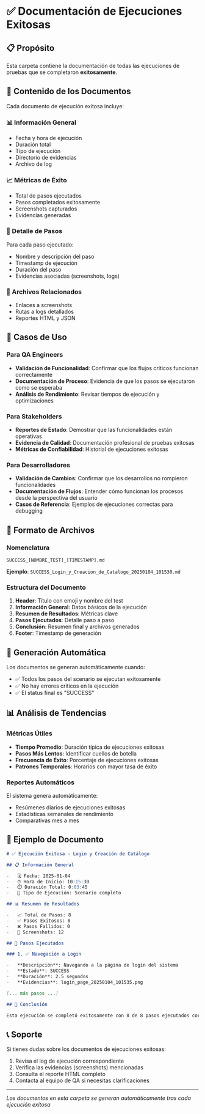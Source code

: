 # ✅ Documentación de Ejecuciones Exitosas

## 📋 Propósito

Esta carpeta contiene la documentación de todas las ejecuciones de pruebas que se completaron **exitosamente**.

## 📄 Contenido de los Documentos

Cada documento de ejecución exitosa incluye:

### 📊 Información General

-   Fecha y hora de ejecución
-   Duración total
-   Tipo de ejecución
-   Directorio de evidencias
-   Archivo de log

### 📈 Métricas de Éxito

-   Total de pasos ejecutados
-   Pasos completados exitosamente
-   Screenshots capturados
-   Evidencias generadas

### 👣 Detalle de Pasos

Para cada paso ejecutado:

-   Nombre y descripción del paso
-   Timestamp de ejecución
-   Duración del paso
-   Evidencias asociadas (screenshots, logs)

### 📁 Archivos Relacionados

-   Enlaces a screenshots
-   Rutas a logs detallados
-   Reportes HTML y JSON

## 🎯 Casos de Uso

### Para QA Engineers

-   **Validación de Funcionalidad**: Confirmar que los flujos críticos funcionan correctamente
-   **Documentación de Proceso**: Evidencia de que los pasos se ejecutaron como se esperaba
-   **Análisis de Rendimiento**: Revisar tiempos de ejecución y optimizaciones

### Para Stakeholders

-   **Reportes de Estado**: Demostrar que las funcionalidades están operativas
-   **Evidencia de Calidad**: Documentación profesional de pruebas exitosas
-   **Métricas de Confiabilidad**: Historial de ejecuciones exitosas

### Para Desarrolladores

-   **Validación de Cambios**: Confirmar que los desarrollos no rompieron funcionalidades
-   **Documentación de Flujos**: Entender cómo funcionan los procesos desde la perspectiva del usuario
-   **Casos de Referencia**: Ejemplos de ejecuciones correctas para debugging

## 📝 Formato de Archivos

### Nomenclatura

```
SUCCESS_[NOMBRE_TEST]_[TIMESTAMP].md
```

**Ejemplo**: `SUCCESS_Login_y_Creacion_de_Catalogo_20250104_101530.md`

### Estructura del Documento

1. **Header**: Título con emoji y nombre del test
2. **Información General**: Datos básicos de la ejecución
3. **Resumen de Resultados**: Métricas clave
4. **Pasos Ejecutados**: Detalle paso a paso
5. **Conclusión**: Resumen final y archivos generados
6. **Footer**: Timestamp de generación

## 🔄 Generación Automática

Los documentos se generan automáticamente cuando:

-   ✅ Todos los pasos del scenario se ejecutan exitosamente
-   ✅ No hay errores críticos en la ejecución
-   ✅ El status final es "SUCCESS"

## 📊 Análisis de Tendencias

### Métricas Útiles

-   **Tiempo Promedio**: Duración típica de ejecuciones exitosas
-   **Pasos Más Lentos**: Identificar cuellos de botella
-   **Frecuencia de Éxito**: Porcentaje de ejecuciones exitosas
-   **Patrones Temporales**: Horarios con mayor tasa de éxito

### Reportes Automáticos

El sistema genera automáticamente:

-   Resúmenes diarios de ejecuciones exitosas
-   Estadísticas semanales de rendimiento
-   Comparativas mes a mes

## 🎨 Ejemplo de Documento

```markdown
# ✅ Ejecución Exitosa - Login y Creación de Catálogo

## 📋 Información General

-   🗓️ Fecha: 2025-01-04
-   ⏰ Hora de Inicio: 10:15:30
-   ⏱️ Duración Total: 0:03:45
-   🎯 Tipo de Ejecución: Scenario completo

## 📊 Resumen de Resultados

-   📈 Total de Pasos: 8
-   ✅ Pasos Exitosos: 8
-   ❌ Pasos Fallidos: 0
-   📸 Screenshots: 12

## 👣 Pasos Ejecutados

### 1. ✅ Navegación a Login

-   **Descripción**: Navegando a la página de login del sistema
-   **Estado**: SUCCESS
-   **Duración**: 2.5 segundos
-   **Evidencias**: login_page_20250104_101535.png

[... más pasos ...]

## 🎉 Conclusión

Esta ejecución se completó exitosamente con 8 de 8 pasos ejecutados correctamente.
```

## 📞 Soporte

Si tienes dudas sobre los documentos de ejecuciones exitosas:

1. Revisa el log de ejecución correspondiente
2. Verifica las evidencias (screenshots) mencionadas
3. Consulta el reporte HTML completo
4. Contacta al equipo de QA si necesitas clarificaciones

---

_Los documentos en esta carpeta se generan automáticamente tras cada ejecución exitosa_
